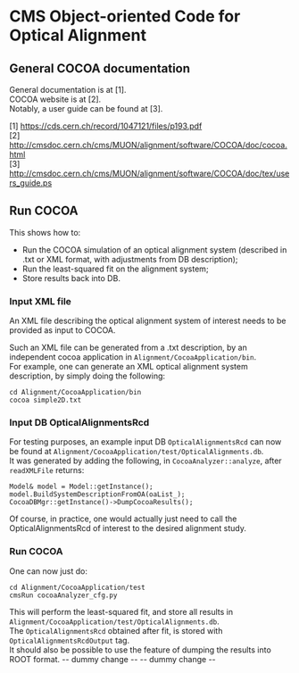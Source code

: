 # **CMS Object-oriented Code for Optical Alignment**


## General COCOA documentation

General documentation is at [1].   
COCOA website is at [2].   
Notably, a user guide can be found at [3].   

[1] https://cds.cern.ch/record/1047121/files/p193.pdf   
[2] http://cmsdoc.cern.ch/cms/MUON/alignment/software/COCOA/doc/cocoa.html   
[3] http://cmsdoc.cern.ch/cms/MUON/alignment/software/COCOA/doc/tex/users_guide.ps



## Run COCOA
This shows how to:
- Run the COCOA simulation of an optical alignment system (described in .txt or XML format, with adjustments from DB description);
- Run the least-squared fit on the alignment system;
- Store results back into DB.

### Input XML file
An XML file describing the optical alignment system of interest needs to be provided as input to COCOA.      
   
Such an XML file can be generated from a .txt description, by an independent cocoa application in `Alignment/CocoaApplication/bin`.    
For example, one can generate an XML optical alignment system description, by simply doing the following:

    cd Alignment/CocoaApplication/bin
    cocoa simple2D.txt

### Input DB OpticalAlignmentsRcd
For testing purposes, an example input DB `OpticalAlignmentsRcd` can now be found at `Alignment/CocoaApplication/test/OpticalAlignments.db`.    
It was generated by adding the following, in `CocoaAnalyzer::analyze`, after `readXMLFile` returns:

    Model& model = Model::getInstance();
    model.BuildSystemDescriptionFromOA(oaList_);
    CocoaDBMgr::getInstance()->DumpCocoaResults();
Of course, in practice, one would actually just need to call the OpticalAlignmentsRcd of interest to the desired alignment study.

### Run COCOA
One can now just do:    

    cd Alignment/CocoaApplication/test
    cmsRun cocoaAnalyzer_cfg.py
This will perform the least-squared fit, and store all results in `Alignment/CocoaApplication/test/OpticalAlignments.db`.      
The `OpticalAlignmentsRcd` obtained after fit, is stored with `OpticalAlignmentsRcdOutput` tag.      
It should also be possible to use the feature of dumping the results into ROOT format.
-- dummy change --
-- dummy change --
